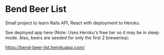 # Bend Beer List

Small project to learn Rails API, React with deployment to Heroku.

See deployed app here (Note: Uses Heroku's free tier so it may be in sleep mode. Also, beers are seeded for only the first 2 breweries):

https://bend-beer-list.herokuapp.com/
